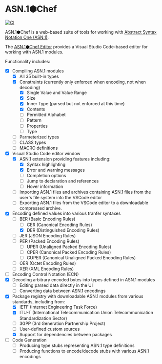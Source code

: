 # ASN.1⬢Chef

[![CI](https://github.com/asn1chef/asn1chef/actions/workflows/asn1chef.yml/badge.svg)](https://github.com/asn1chef/asn1chef/actions/workflows/asn1chef.yml)

ASN.1⬢Chef is a web-based suite of tools for working with [Abstract Syntax Notation One (ASN.1)](https://en.wikipedia.org/wiki/ASN.1).

The [ASN.1⬢Chef Editor](https://asn1chef.github.io/asn1chef) provides a Visual Studio Code-based editor for working with ASN.1 modules.

Functionality includes:

- [x] Compiling ASN.1 modules
  - [x] All 35 built-in types
  - [x] Constraints (currently only enforced when encoding, not when decoding)
    - [x] Single Value and Value Range
    - [x] Size
    - [x] Inner Type (parsed but not enforced at this time)
    - [x] Contents
    - [ ] Permitted Alphabet
    - [ ] Pattern
    - [ ] Properties
    - [ ] Type
  - [ ] Parmeterized types
  - [ ] CLASS types
  - [ ] MACRO definitions
- [x] Visual Studio Code editor window
  - [x] ASN.1 extension providing features including:
    - [x] Syntax highlighting
    - [x] Error and warning messages
    - [ ] Completion options
    - [ ] Jump to declaration and references
    - [ ] Hover information
  - [ ] Importing ASN.1 files and archives containing ASN.1 files from the user's file system into the VSCode editor
  - [ ] Exporting ASN.1 files from the VSCode editor to a downloadable compressed archive.
- [x] Encoding defined values into various tranfer syntaxes
  - [ ] BER (Basic Encoding Rules)
    - [ ] CER (Canonical Encoding Rules)
    - [x] DER (Distinguished Encoding Rules)
  - [ ] JER (JSON Encoding Rules)
  - [ ] PER (Packed Encoding Rules)
    - [ ] UPER (Unaligned Packed Encoding Rules)
    - [ ] CPER (Canonical Packed Encoding Rules)
    - [ ] CUPER (Canonical Unaligned Packed Encoding Rules)
  - [ ] OER (Octet Encoding Rules)
  - [ ] XER (XML Encoding Rules)
- [ ] Encoding Control Notation (ECN)
- [x] Decoding arbitrary encoded bytes into types defined in ASN.1 modules
  - [ ] Editing parsed data directly in the UI
  - [ ] Converting data between ASN.1 encodings
- [x] Package registry with downloadable ASN.1 modules from various standards, including from:
  - [x] IETF (Internet Engineering Task Force)
  - [x] ITU-T (International Telecommunication Union Telecommunication Standardization Sector)
  - [ ] 3GPP (3rd Generation Partnership Project)
  - [ ] User-defined custom sources
  - [x] Support for dependencies between packages
- [ ] Code Generation
  - [ ] Producing type stubs representing ASN.1 type definitions
  - [ ] Producing functions to encode/decode stubs with various ASN.1 encodings
